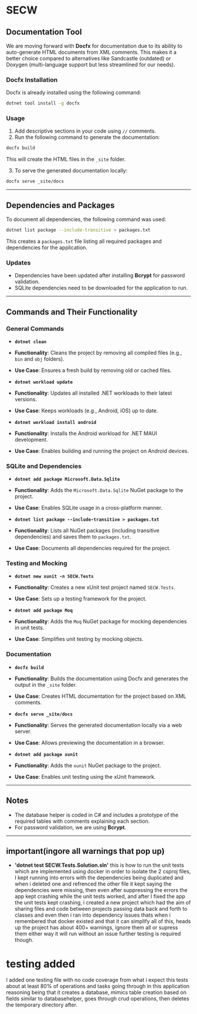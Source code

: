 # SECW

## Documentation Tool
We are moving forward with **Docfx** for documentation due to its ability to auto-generate HTML documents from XML comments. This makes it a better choice compared to alternatives like Sandcastle (outdated) or Doxygen (multi-language support but less streamlined for our needs).

### Docfx Installation
Docfx is already installed using the following command:
```bash
dotnet tool install -g docfx
```

### Usage
1. Add descriptive sections in your code using `//` comments.
2. Run the following command to generate the documentation:
```bash
docfx build
```
This will create the HTML files in the `_site` folder.

3. To serve the generated documentation locally:
```bash
docfx serve _site/docs
```

---

## Dependencies and Packages
To document all dependencies, the following command was used:
```bash
dotnet list package --include-transitive > packages.txt
```
This creates a `packages.txt` file listing all required packages and dependencies for the application.

### Updates
- Dependencies have been updated after installing **Bcrypt** for password validation.
- SQLite dependencies need to be downloaded for the application to run.

---

## Commands and Their Functionality

### General Commands
- **`dotnet clean`**
- **Functionality**: Cleans the project by removing all compiled files (e.g., `bin` and `obj` folders).
- **Use Case**: Ensures a fresh build by removing old or cached files.

- **`dotnet workload update`**
- **Functionality**: Updates all installed .NET workloads to their latest versions.
- **Use Case**: Keeps workloads (e.g., Android, iOS) up to date.

- **`dotnet workload install android`**
- **Functionality**: Installs the Android workload for .NET MAUI development.
- **Use Case**: Enables building and running the project on Android devices.

### SQLite and Dependencies
- **`dotnet add package Microsoft.Data.Sqlite`**
- **Functionality**: Adds the `Microsoft.Data.Sqlite` NuGet package to the project.
- **Use Case**: Enables SQLite usage in a cross-platform manner.

- **`dotnet list package --include-transitive > packages.txt`**
- **Functionality**: Lists all NuGet packages (including transitive dependencies) and saves them to `packages.txt`.
- **Use Case**: Documents all dependencies required for the project.

### Testing and Mocking
- **`dotnet new xunit -n SECW.Tests`**
- **Functionality**: Creates a new xUnit test project named `SECW.Tests`.
- **Use Case**: Sets up a testing framework for the project.

- **`dotnet add package Moq`**
- **Functionality**: Adds the `Moq` NuGet package for mocking dependencies in unit tests.
- **Use Case**: Simplifies unit testing by mocking objects.

### Documentation
- **`docfx build`**
- **Functionality**: Builds the documentation using Docfx and generates the output in the `_site` folder.
- **Use Case**: Creates HTML documentation for the project based on XML comments.

- **`docfx serve _site/docs`**
- **Functionality**: Serves the generated documentation locally via a web server.
- **Use Case**: Allows previewing the documentation in a browser.

- **`dotnet add package xunit`**
- **Functionality**: Adds the `xunit` NuGet package to the project.
- **Use Case**: Enables unit testing using the xUnit framework.

---

## Notes
- The database helper is coded in C# and includes a prototype of the required tables with comments explaining each section.
- For password validation, we are using **Bcrypt**.

---

## important(ingore all warnings that pop up)
- **'dotnet test SECW.Tests.Solution.sln'**
this is how to run the unit tests which are implemented using docker in order to isolate the 2 csproj files, I kept running into errors with the dependencies being duplicated and when i deleted one and refrenced the other file it kept saying the dependencies were missing, then even after suppressing the errors the app kept crashing while the unit tests worked, and after I fixed the app the unit tests kept crashing, i created a new project which had the aim of sharing files and code between projects passing data back and forth to classes and even then i ran into dependency issues thats when i remembered that docker existed and that it can simplify all of this, heads up the project has about 400+ warnings, ignore them all or supress them either way it will run without an issue further testing is required though.

# testing added
I added one testing file with no code coverage
from what i expect this tests about at least 80% of operations and tasks going through in this application
reasoning being that it creates a database, mimics table creation based on fields similar to databasehelper, goes through crud operations, then deletes the temporary directory after.